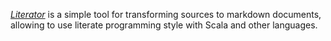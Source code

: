[_Literator_](https://github.com/laughedelic/literator) is a simple tool for transforming sources to markdown documents, allowing to use literate programming style with Scala and other languages.
